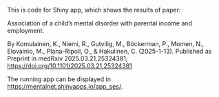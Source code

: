 This is code for Shiny app, which shows the results of paper:

Association of a child’s mental disorder with parental income and employment.

By Komulainen, K., Niemi, R., Gutvilig, M., Böckerman, P., Momen, N., Elovainio, M., Plana-Ripoll, O., & Hakulinen, C. (2025-1-13). 
Published as Preprint in medRxiv 2025.03.21.25324381; https://doi.org/10.1101/2025.03.21.25324381 

The running app can be displayed in https://mentalnet.shinyapps.io/app_ses/.